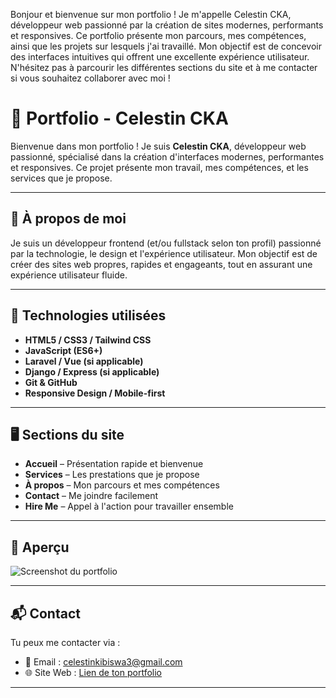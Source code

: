 Bonjour et bienvenue sur mon portfolio ! Je m'appelle Celestin CKA, 
développeur web passionné par la création de sites modernes, 
performants et responsives. Ce portfolio présente mon parcours, 
mes compétences, ainsi que les projets sur lesquels j'ai travaillé. 
Mon objectif est de concevoir des interfaces intuitives qui offrent une excellente expérience utilisateur. 
N'hésitez pas à parcourir les différentes sections du site et à me contacter si vous souhaitez collaborer avec moi !


# 💼 Portfolio - Celestin CKA

Bienvenue dans mon portfolio ! Je suis **Celestin CKA**, développeur web passionné, spécialisé dans la création d'interfaces modernes, performantes et responsives. Ce projet présente mon travail, mes compétences, et les services que je propose.

---

## 🚀 À propos de moi

Je suis un développeur frontend (et/ou fullstack selon ton profil) passionné par la technologie, le design et l'expérience utilisateur. Mon objectif est de créer des sites web propres, rapides et engageants, tout en assurant une expérience utilisateur fluide.

---

## 🧰 Technologies utilisées

- **HTML5 / CSS3 / Tailwind CSS**
- **JavaScript (ES6+)**
- **Laravel / Vue (si applicable)**
- **Django / Express (si applicable)**
- **Git & GitHub**
- **Responsive Design / Mobile-first**

---

## 🖥️ Sections du site

- **Accueil** – Présentation rapide et bienvenue
- **Services** – Les prestations que je propose
- **À propos** – Mon parcours et mes compétences
- **Contact** – Me joindre facilement
- **Hire Me** – Appel à l'action pour travailler ensemble

---

## 📸 Aperçu

![Screenshot du portfolio](./assets/screenshot.png) <!-- Mets une image de ton portfolio ici si tu en as une -->

---

## 📬 Contact

Tu peux me contacter via :

- 📧 Email : [celestinkibiswa3@gmail.com](mailto:samuelabera87@gmail.com)
- 🌐 Site Web : [Lien de ton portfolio]([https://celestin-cka.onrender.coml]) <!-- à remplacer -->


---




